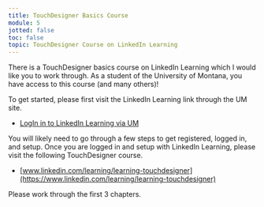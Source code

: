 ```yaml
---
title: TouchDesigner Basics Course
module: 5
jotted: false
toc: false
topic: TouchDesigner Course on LinkedIn Learning
---
```


There is a TouchDesigner basics course on LinkedIn Learning which I would like you to work through. As a student of the University of Montana, you have access to this course (and many others)!

To get started, please first visit the LinkedIn Learning link through the UM site.

- [LogIn in to LinkedIn Learning via UM](https://lnkd.in/ghepKX3)

You will likely need to go through a few steps to get registered, logged in, and setup. Once you are logged in and setup with LinkedIn Learning, please visit the following TouchDesigner course.

- [www.linkedin.com/learning/learning-touchdesigner](https://www.linkedin.com/learning/learning-touchdesigner)

Please work through the first 3 chapters.
